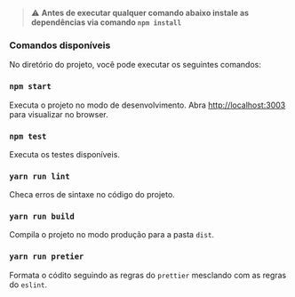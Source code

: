 > :warning: **Antes de executar qualquer comando abaixo instale as dependências via comando `npm install`**

### Comandos disponíveis

No diretório do projeto, você pode executar os seguintes comandos:

### `npm start`

Executa o projeto no modo de desenvolvimento.
Abra [http://localhost:3003](http://localhost:3003) para visualizar no browser.

### `npm test`

Executa os testes disponíveis.

### `yarn run lint`

Checa erros de sintaxe no código do projeto.

### `yarn run build`

Compila o projeto no modo produção para a pasta `dist`.

### `yarn run pretier`

Formata o códito seguindo as regras do `prettier` mesclando com as regras do `eslint`.
